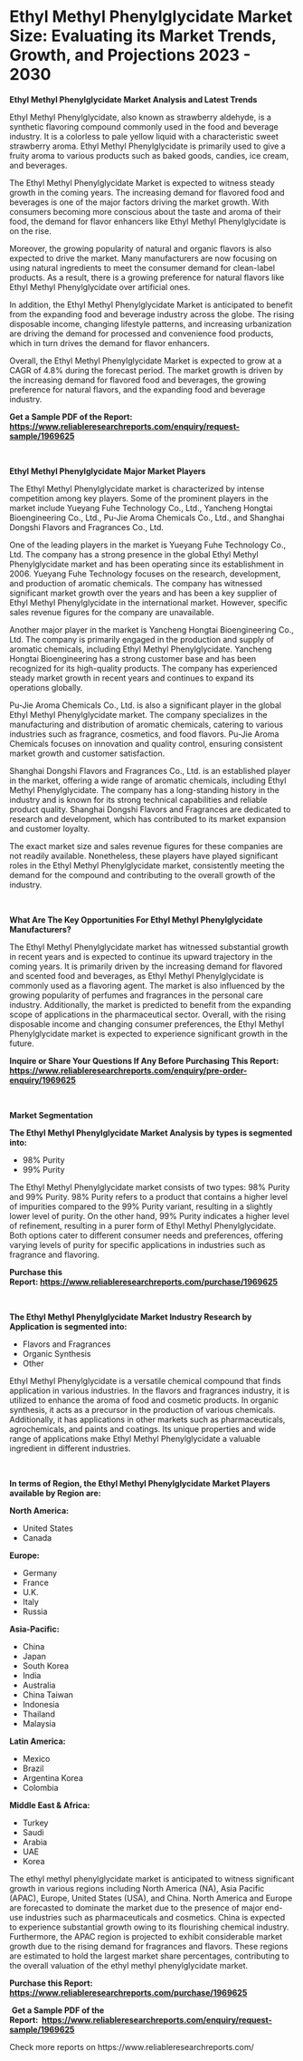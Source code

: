 <p><h1>Ethyl Methyl Phenylglycidate Market Size: Evaluating its Market Trends, Growth, and Projections 2023 - 2030</h1></p><p><strong>Ethyl Methyl Phenylglycidate Market Analysis and Latest Trends</strong></p>
<p><p>Ethyl Methyl Phenylglycidate, also known as strawberry aldehyde, is a synthetic flavoring compound commonly used in the food and beverage industry. It is a colorless to pale yellow liquid with a characteristic sweet strawberry aroma. Ethyl Methyl Phenylglycidate is primarily used to give a fruity aroma to various products such as baked goods, candies, ice cream, and beverages.</p><p>The Ethyl Methyl Phenylglycidate Market is expected to witness steady growth in the coming years. The increasing demand for flavored food and beverages is one of the major factors driving the market growth. With consumers becoming more conscious about the taste and aroma of their food, the demand for flavor enhancers like Ethyl Methyl Phenylglycidate is on the rise.</p><p>Moreover, the growing popularity of natural and organic flavors is also expected to drive the market. Many manufacturers are now focusing on using natural ingredients to meet the consumer demand for clean-label products. As a result, there is a growing preference for natural flavors like Ethyl Methyl Phenylglycidate over artificial ones.</p><p>In addition, the Ethyl Methyl Phenylglycidate Market is anticipated to benefit from the expanding food and beverage industry across the globe. The rising disposable income, changing lifestyle patterns, and increasing urbanization are driving the demand for processed and convenience food products, which in turn drives the demand for flavor enhancers.</p><p>Overall, the Ethyl Methyl Phenylglycidate Market is expected to grow at a CAGR of 4.8% during the forecast period. The market growth is driven by the increasing demand for flavored food and beverages, the growing preference for natural flavors, and the expanding food and beverage industry.</p></p>
<p><strong>Get a Sample PDF of the Report:&nbsp; <a href="https://www.reliableresearchreports.com/enquiry/request-sample/1969625">https://www.reliableresearchreports.com/enquiry/request-sample/1969625</a></strong></p>
<p>&nbsp;</p>
<p><strong>Ethyl Methyl Phenylglycidate Major Market Players</strong></p>
<p><p>The Ethyl Methyl Phenylglycidate market is characterized by intense competition among key players. Some of the prominent players in the market include Yueyang Fuhe Technology Co., Ltd., Yancheng Hongtai Bioengineering Co., Ltd., Pu-Jie Aroma Chemicals Co., Ltd., and Shanghai Dongshi Flavors and Fragrances Co., Ltd.</p><p>One of the leading players in the market is Yueyang Fuhe Technology Co., Ltd. The company has a strong presence in the global Ethyl Methyl Phenylglycidate market and has been operating since its establishment in 2006. Yueyang Fuhe Technology focuses on the research, development, and production of aromatic chemicals. The company has witnessed significant market growth over the years and has been a key supplier of Ethyl Methyl Phenylglycidate in the international market. However, specific sales revenue figures for the company are unavailable.</p><p>Another major player in the market is Yancheng Hongtai Bioengineering Co., Ltd. The company is primarily engaged in the production and supply of aromatic chemicals, including Ethyl Methyl Phenylglycidate. Yancheng Hongtai Bioengineering has a strong customer base and has been recognized for its high-quality products. The company has experienced steady market growth in recent years and continues to expand its operations globally.</p><p>Pu-Jie Aroma Chemicals Co., Ltd. is also a significant player in the global Ethyl Methyl Phenylglycidate market. The company specializes in the manufacturing and distribution of aromatic chemicals, catering to various industries such as fragrance, cosmetics, and food flavors. Pu-Jie Aroma Chemicals focuses on innovation and quality control, ensuring consistent market growth and customer satisfaction.</p><p>Shanghai Dongshi Flavors and Fragrances Co., Ltd. is an established player in the market, offering a wide range of aromatic chemicals, including Ethyl Methyl Phenylglycidate. The company has a long-standing history in the industry and is known for its strong technical capabilities and reliable product quality. Shanghai Dongshi Flavors and Fragrances are dedicated to research and development, which has contributed to its market expansion and customer loyalty.</p><p>The exact market size and sales revenue figures for these companies are not readily available. Nonetheless, these players have played significant roles in the Ethyl Methyl Phenylglycidate market, consistently meeting the demand for the compound and contributing to the overall growth of the industry.</p></p>
<p>&nbsp;</p>
<p><strong>What Are The Key Opportunities For Ethyl Methyl Phenylglycidate Manufacturers?</strong></p>
<p><p>The Ethyl Methyl Phenylglycidate market has witnessed substantial growth in recent years and is expected to continue its upward trajectory in the coming years. It is primarily driven by the increasing demand for flavored and scented food and beverages, as Ethyl Methyl Phenylglycidate is commonly used as a flavoring agent. The market is also influenced by the growing popularity of perfumes and fragrances in the personal care industry. Additionally, the market is predicted to benefit from the expanding scope of applications in the pharmaceutical sector. Overall, with the rising disposable income and changing consumer preferences, the Ethyl Methyl Phenylglycidate market is expected to experience significant growth in the future.</p></p>
<p><strong>Inquire or Share Your Questions If Any Before Purchasing This Report: <a href="https://www.reliableresearchreports.com/enquiry/pre-order-enquiry/1969625">https://www.reliableresearchreports.com/enquiry/pre-order-enquiry/1969625</a></strong></p>
<p>&nbsp;</p>
<p><strong>Market Segmentation</strong></p>
<p><strong>The Ethyl Methyl Phenylglycidate Market Analysis by types is segmented into:</strong></p>
<p><ul><li>98% Purity</li><li>99% Purity</li></ul></p>
<p><p>The Ethyl Methyl Phenylglycidate market consists of two types: 98% Purity and 99% Purity. 98% Purity refers to a product that contains a higher level of impurities compared to the 99% Purity variant, resulting in a slightly lower level of purity. On the other hand, 99% Purity indicates a higher level of refinement, resulting in a purer form of Ethyl Methyl Phenylglycidate. Both options cater to different consumer needs and preferences, offering varying levels of purity for specific applications in industries such as fragrance and flavoring.</p></p>
<p><strong>Purchase this Report:&nbsp;<a href="https://www.reliableresearchreports.com/purchase/1969625">https://www.reliableresearchreports.com/purchase/1969625</a></strong></p>
<p>&nbsp;</p>
<p><strong>The Ethyl Methyl Phenylglycidate Market Industry Research by Application is segmented into:</strong></p>
<p><ul><li>Flavors and Fragrances</li><li>Organic Synthesis</li><li>Other</li></ul></p>
<p><p>Ethyl Methyl Phenylglycidate is a versatile chemical compound that finds application in various industries. In the flavors and fragrances industry, it is utilized to enhance the aroma of food and cosmetic products. In organic synthesis, it acts as a precursor in the production of various chemicals. Additionally, it has applications in other markets such as pharmaceuticals, agrochemicals, and paints and coatings. Its unique properties and wide range of applications make Ethyl Methyl Phenylglycidate a valuable ingredient in different industries.</p></p>
<p>&nbsp;</p>
<p><strong>In terms of Region, the Ethyl Methyl Phenylglycidate Market Players available by Region are:</strong></p>
<p>
    <p> <strong> North America: </strong>
        <ul>
            <li>United States</li>
            <li>Canada</li>
        </ul>
        </p> 
    <p> <strong> Europe: </strong>
        <ul>
            <li>Germany</li>
            <li>France</li>
            <li>U.K.</li>
            <li>Italy</li>
            <li>Russia</li>
        </ul>
        </p> 
    <p> <strong> Asia-Pacific: </strong>
        <ul>
            <li>China</li>
            <li>Japan</li>
            <li>South Korea</li>
            <li>India</li>
            <li>Australia</li>
            <li>China Taiwan</li>
            <li>Indonesia</li>
            <li>Thailand</li>
            <li>Malaysia</li>
        </ul>
        </p> 
    <p> <strong> Latin America: </strong>
        <ul>
            <li>Mexico</li>
            <li>Brazil</li>
            <li>Argentina Korea</li>
            <li>Colombia</li>
        </ul>
        </p> 
    <p> <strong> Middle East & Africa: </strong>
        <ul>
            <li>Turkey</li>
            <li>Saudi</li>
            <li>Arabia</li>
            <li>UAE</li>
            <li>Korea</li>
        </ul>
    </p>
    </p>
<p><p>The ethyl methyl phenylglycidate market is anticipated to witness significant growth in various regions including North America (NA), Asia Pacific (APAC), Europe, United States (USA), and China. North America and Europe are forecasted to dominate the market due to the presence of major end-use industries such as pharmaceuticals and cosmetics. China is expected to experience substantial growth owing to its flourishing chemical industry. Furthermore, the APAC region is projected to exhibit considerable market growth due to the rising demand for fragrances and flavors. These regions are estimated to hold the largest market share percentages, contributing to the overall valuation of the ethyl methyl phenylglycidate market.</p></p>
<p><strong>Purchase this Report: <a href="https://www.reliableresearchreports.com/purchase/1969625">https://www.reliableresearchreports.com/purchase/1969625</a></strong></p>
<p>&nbsp;<strong>Get a Sample PDF of the Report:&nbsp;&nbsp;<a href="https://www.reliableresearchreports.com/enquiry/request-sample/1969625">https://www.reliableresearchreports.com/enquiry/request-sample/1969625</a></strong></p>
<p><strong></strong></p>
<p>Check more reports on https://www.reliableresearchreports.com/</p>